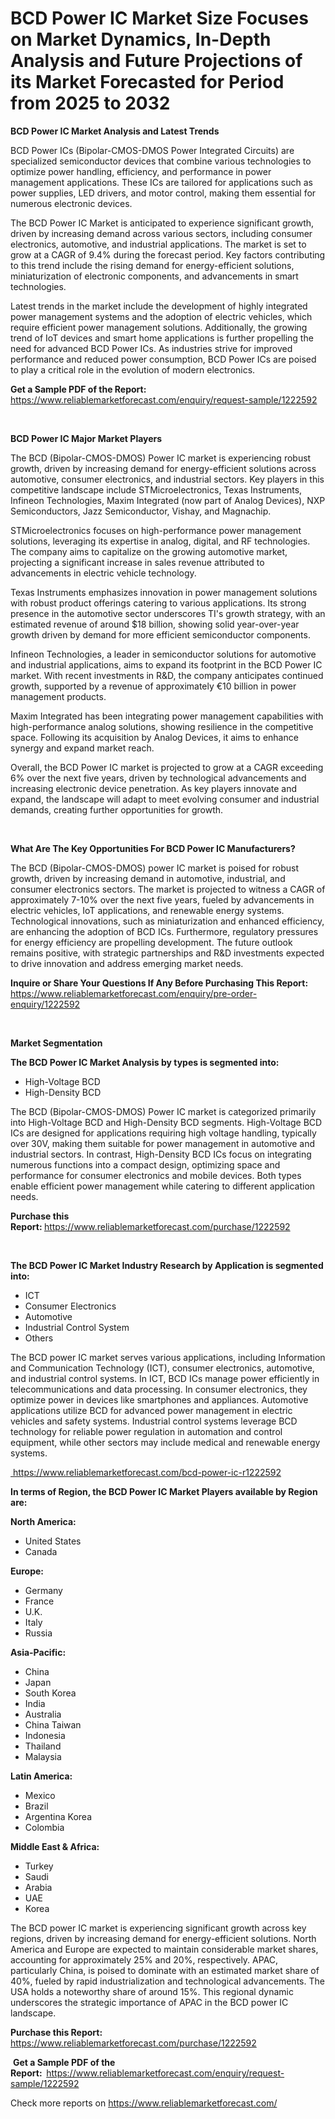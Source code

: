 <p><h1>BCD Power IC Market Size Focuses on Market Dynamics, In-Depth Analysis and Future Projections of its Market Forecasted for Period from 2025 to 2032</h1></p><p><strong>BCD Power IC Market Analysis and Latest Trends</strong></p>
<p><p>BCD Power ICs (Bipolar-CMOS-DMOS Power Integrated Circuits) are specialized semiconductor devices that combine various technologies to optimize power handling, efficiency, and performance in power management applications. These ICs are tailored for applications such as power supplies, LED drivers, and motor control, making them essential for numerous electronic devices.</p><p>The BCD Power IC Market is anticipated to experience significant growth, driven by increasing demand across various sectors, including consumer electronics, automotive, and industrial applications. The market is set to grow at a CAGR of 9.4% during the forecast period. Key factors contributing to this trend include the rising demand for energy-efficient solutions, miniaturization of electronic components, and advancements in smart technologies.</p><p>Latest trends in the market include the development of highly integrated power management systems and the adoption of electric vehicles, which require efficient power management solutions. Additionally, the growing trend of IoT devices and smart home applications is further propelling the need for advanced BCD Power ICs. As industries strive for improved performance and reduced power consumption, BCD Power ICs are poised to play a critical role in the evolution of modern electronics.</p></p>
<p><strong>Get a Sample PDF of the Report:&nbsp;</strong> <a href="https://www.reliablemarketforecast.com/enquiry/request-sample/1222592?utm_campaign=2230&utm_medium=2&utm_source=Github&utm_content=ia&utm_term=14022025&utm_id=bcd-power-ic">https://www.reliablemarketforecast.com/enquiry/request-sample/1222592</a></p>
<p>&nbsp;</p>
<p><strong>BCD Power IC Major Market Players</strong></p>
<p><p>The BCD (Bipolar-CMOS-DMOS) Power IC market is experiencing robust growth, driven by increasing demand for energy-efficient solutions across automotive, consumer electronics, and industrial sectors. Key players in this competitive landscape include STMicroelectronics, Texas Instruments, Infineon Technologies, Maxim Integrated (now part of Analog Devices), NXP Semiconductors, Jazz Semiconductor, Vishay, and Magnachip.</p><p>STMicroelectronics focuses on high-performance power management solutions, leveraging its expertise in analog, digital, and RF technologies. The company aims to capitalize on the growing automotive market, projecting a significant increase in sales revenue attributed to advancements in electric vehicle technology.</p><p>Texas Instruments emphasizes innovation in power management solutions with robust product offerings catering to various applications. Its strong presence in the automotive sector underscores TI's growth strategy, with an estimated revenue of around $18 billion, showing solid year-over-year growth driven by demand for more efficient semiconductor components.</p><p>Infineon Technologies, a leader in semiconductor solutions for automotive and industrial applications, aims to expand its footprint in the BCD Power IC market. With recent investments in R&D, the company anticipates continued growth, supported by a revenue of approximately €10 billion in power management products.</p><p>Maxim Integrated has been integrating power management capabilities with high-performance analog solutions, showing resilience in the competitive space. Following its acquisition by Analog Devices, it aims to enhance synergy and expand market reach.</p><p>Overall, the BCD Power IC market is projected to grow at a CAGR exceeding 6% over the next five years, driven by technological advancements and increasing electronic device penetration. As key players innovate and expand, the landscape will adapt to meet evolving consumer and industrial demands, creating further opportunities for growth.</p></p>
<p>&nbsp;</p>
<p><strong>What Are The Key Opportunities For BCD Power IC Manufacturers?</strong></p>
<p><p>The BCD (Bipolar-CMOS-DMOS) power IC market is poised for robust growth, driven by increasing demand in automotive, industrial, and consumer electronics sectors. The market is projected to witness a CAGR of approximately 7-10% over the next five years, fueled by advancements in electric vehicles, IoT applications, and renewable energy systems. Technological innovations, such as miniaturization and enhanced efficiency, are enhancing the adoption of BCD ICs. Furthermore, regulatory pressures for energy efficiency are propelling development. The future outlook remains positive, with strategic partnerships and R&D investments expected to drive innovation and address emerging market needs.</p></p>
<p><strong>Inquire or Share Your Questions If Any Before Purchasing This Report:</strong> <a href="https://www.reliablemarketforecast.com/enquiry/pre-order-enquiry/1222592?utm_campaign=2230&utm_medium=2&utm_source=Github&utm_content=ia&utm_term=14022025&utm_id=bcd-power-ic">https://www.reliablemarketforecast.com/enquiry/pre-order-enquiry/1222592</a></p>
<p>&nbsp;</p>
<p><strong>Market Segmentation</strong></p>
<p><strong>The BCD Power IC Market Analysis by types is segmented into:</strong></p>
<p><ul><li>High-Voltage BCD</li><li>High-Density BCD</li></ul></p>
<p><p>The BCD (Bipolar-CMOS-DMOS) Power IC market is categorized primarily into High-Voltage BCD and High-Density BCD segments. High-Voltage BCD ICs are designed for applications requiring high voltage handling, typically over 30V, making them suitable for power management in automotive and industrial sectors. In contrast, High-Density BCD ICs focus on integrating numerous functions into a compact design, optimizing space and performance for consumer electronics and mobile devices. Both types enable efficient power management while catering to different application needs.</p></p>
<p><strong>Purchase this Report:&nbsp;</strong><a href="https://www.reliablemarketforecast.com/purchase/1222592?utm_campaign=2230&utm_medium=2&utm_source=Github&utm_content=ia&utm_term=14022025&utm_id=bcd-power-ic">https://www.reliablemarketforecast.com/purchase/1222592</a></p>
<p>&nbsp;</p>
<p><strong>The BCD Power IC Market Industry Research by Application is segmented into:</strong></p>
<p><ul><li>ICT</li><li>Consumer Electronics</li><li>Automotive</li><li>Industrial Control System</li><li>Others</li></ul></p>
<p><p>The BCD power IC market serves various applications, including Information and Communication Technology (ICT), consumer electronics, automotive, and industrial control systems. In ICT, BCD ICs manage power efficiently in telecommunications and data processing. In consumer electronics, they optimize power in devices like smartphones and appliances. Automotive applications utilize BCD for advanced power management in electric vehicles and safety systems. Industrial control systems leverage BCD technology for reliable power regulation in automation and control equipment, while other sectors may include medical and renewable energy systems.</p></p>
<p><a href="https://www.reliablemarketforecast.com/bcd-power-ic-r1222592?utm_campaign=2230&utm_medium=2&utm_source=Github&utm_content=ia&utm_term=14022025&utm_id=bcd-power-ic">&nbsp;https://www.reliablemarketforecast.com/bcd-power-ic-r1222592</a></p>
<p><strong>In terms of Region, the BCD Power IC Market Players available by Region are:</strong></p>
<p>
    <p> <strong> North America: </strong>
        <ul>
            <li>United States</li>
            <li>Canada</li>
        </ul>
        </p> 
    <p> <strong> Europe: </strong>
        <ul>
            <li>Germany</li>
            <li>France</li>
            <li>U.K.</li>
            <li>Italy</li>
            <li>Russia</li>
        </ul>
        </p> 
    <p> <strong> Asia-Pacific: </strong>
        <ul>
            <li>China</li>
            <li>Japan</li>
            <li>South Korea</li>
            <li>India</li>
            <li>Australia</li>
            <li>China Taiwan</li>
            <li>Indonesia</li>
            <li>Thailand</li>
            <li>Malaysia</li>
        </ul>
        </p> 
    <p> <strong> Latin America: </strong>
        <ul>
            <li>Mexico</li>
            <li>Brazil</li>
            <li>Argentina Korea</li>
            <li>Colombia</li>
        </ul>
        </p> 
    <p> <strong> Middle East & Africa: </strong>
        <ul>
            <li>Turkey</li>
            <li>Saudi</li>
            <li>Arabia</li>
            <li>UAE</li>
            <li>Korea</li>
        </ul>
    </p>
    </p>
<p><p>The BCD power IC market is experiencing significant growth across key regions, driven by increasing demand for energy-efficient solutions. North America and Europe are expected to maintain considerable market shares, accounting for approximately 25% and 20%, respectively. APAC, particularly China, is poised to dominate with an estimated market share of 40%, fueled by rapid industrialization and technological advancements. The USA holds a noteworthy share of around 15%. This regional dynamic underscores the strategic importance of APAC in the BCD power IC landscape.</p></p>
<p><strong>Purchase this Report: </strong><a href="https://www.reliablemarketforecast.com/purchase/1222592?utm_campaign=2230&utm_medium=2&utm_source=Github&utm_content=ia&utm_term=14022025&utm_id=bcd-power-ic">https://www.reliablemarketforecast.com/purchase/1222592</a></p>
<p>&nbsp;<strong>Get a Sample PDF of the Report:&nbsp;&nbsp;</strong><a href="https://www.reliablemarketforecast.com/enquiry/request-sample/1222592?utm_campaign=2230&utm_medium=2&utm_source=Github&utm_content=ia&utm_term=14022025&utm_id=bcd-power-ic">https://www.reliablemarketforecast.com/enquiry/request-sample/1222592</a></p>
<p><strong></strong></p>
<p>Check more reports on <a href="https://www.reliablemarketforecast.com/?utm_campaign=2230&utm_medium=2&utm_source=Github&utm_content=ia&utm_term=14022025&utm_id=bcd-power-ic">https://www.reliablemarketforecast.com/</a></p>